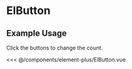 <script setup>
import ElButton from './../../components/element-plus/ElButton.vue'
</script>
# ElButton

## Example Usage

Click the buttons to change the count.

<DemoContainer>
  <ElButton/>
</DemoContainer>

<<< @/components/element-plus/ElButton.vue
